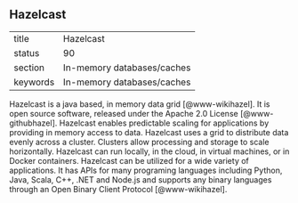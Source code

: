 ## Hazelcast


|          |                            |
| -------- | -------------------------- |
| title    | Hazelcast                  | 
| status   | 90                         |
| section  | In-memory databases/caches |
| keywords | In-memory databases/caches |



Hazelcast is a java based, in memory data grid [@www-wikihazel].
It is open source software, released under the Apache 2.0
License [@www-githubhazel]. Hazelcast enables predictable scaling
for applications by providing in memory access to data.  Hazelcast
uses a grid to distribute data evenly across a cluster. Clusters allow
processing and storage to scale horizontally. Hazelcast can run
locally, in the cloud, in virtual machines, or in Docker
containers. Hazelcast can be utilized for a wide variety of
applications. It has APIs for many programing languages including
Python, Java, Scala, C++, .NET and Node.js and supports any binary
languages through an Open Binary Client Protocol [@www-wikihazel].

